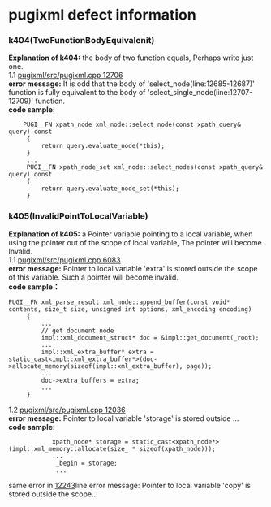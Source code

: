 pugixml defect information
=======================
### k404(TwoFunctionBodyEquivalenit)
**Explanation of k404:** the body of two function equals, Perhaps write just one.<br>
1.1 [pugixml/src/pugixml.cpp 12706](pugixml/src/pugixml.cpp#L12706-#L12709) <br>
**error message:** It is odd that the body of 'select_node(line:12685-12687)' function is fully equivalent to the body of 'select_single_node(line:12707-12709)' function.<br>
**code sample:**
```
    PUGI__FN xpath_node xml_node::select_node(const xpath_query& query) const
     {
         return query.evaluate_node(*this);
     }
     ...
     PUGI__FN xpath_node_set xml_node::select_nodes(const xpath_query& query) const
     {
         return query.evaluate_node_set(*this);
     }
```
### k405(InvalidPointToLocalVariable)
**Explanation of k405:** a Pointer variable pointing to a local variable, when using the pointer out of the scope of local variable, The pointer will become Invalid.<br>
1.1 [pugixml/src/pugixml.cpp 6083](pugixml/src/pugixml.cpp#L6083)<br>
**error message:** Pointer to local variable 'extra' is stored outside the scope of this variable. Such a pointer will become invalid.<br>
**code sample：**
```
PUGI__FN xml_parse_result xml_node::append_buffer(const void* contents, size_t size, unsigned int options, xml_encoding encoding)
     {
         ...
         // get document node
         impl::xml_document_struct* doc = &impl::get_document(_root);
         ...
         impl::xml_extra_buffer* extra = static_cast<impl::xml_extra_buffer*>(doc->allocate_memory(sizeof(impl::xml_extra_buffer), page));
         ...
         doc->extra_buffers = extra;
         ...
     }
```
1.2 [pugixml/src/pugixml.cpp 12036](pugixml/src/pugixml.cpp#L12036)<br>
**error message:** Pointer to local variable 'storage' is stored outside ...<br>
**code sample:**
```
            xpath_node* storage = static_cast<xpath_node*>(impl::xml_memory::allocate(size_ * sizeof(xpath_node)));
            ...
             _begin = storage;
             ...
```
same error in [12243](pugixml/src/pugixml.cpp#L12243)line error message: Pointer to local variable 'copy' is stored outside the scope...<br>
